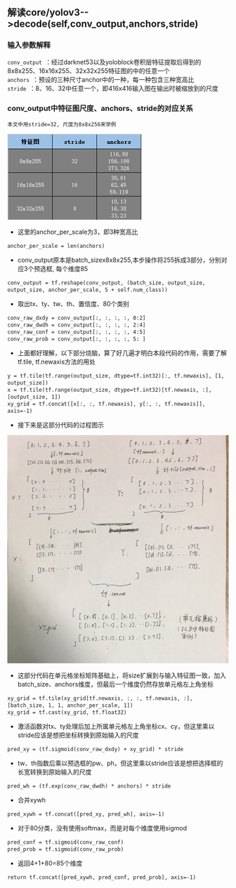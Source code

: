 ## 解读core/yolov3-->decode(self,conv_output,anchors,stride)
### 输入参数解释
 `conv_output `：经过darknet53以及yoloblock卷积层特征提取后得到的8x8x255、16x16x255、32x32x255特征图的中的任意一个<br>
 `anchors `：预设的三种尺寸anchor中的一种，每一种包含三种宽高比<br>
 `stride `：8、16、32中任意一个，即416x416输入图在输出时被缩放到的尺度<br>

### conv_output中特征图尺度、anchors、stride的对应关系
 `本文中用stride=32, 尺度为8x8x256来举例 `
<div>
<img src="./images/convsize_stride_anchors_map.png">
<div>

* 这里的anchor_per_scale为3，即3种宽高比
```
anchor_per_scale = len(anchors) 
```
* conv_output原本是batch_sizex8x8x255,本步操作将255拆成3部分，分别对应3个预选框, 每个维度85
```
conv_output = tf.reshape(conv_output, (batch_size, output_size, output_size, anchor_per_scale, 5 + self.num_class))
```
* 取出tx、ty、tw、th、置信度、80个类别
```
conv_raw_dxdy = conv_output[:, :, :, :, 0:2]
conv_raw_dwdh = conv_output[:, :, :, :, 2:4]
conv_raw_conf = conv_output[:, :, :, :, 4:5]
conv_raw_prob = conv_output[:, :, :, :, 5: ]
```

* 上面都好理解，以下部分烧脑，算了好几遍才明白本段代码的作用，需要了解tf.tile, tf.newaxis方法的用处
```
y = tf.tile(tf.range(output_size, dtype=tf.int32)[:, tf.newaxis], [1, output_size])
x = tf.tile(tf.range(output_size, dtype=tf.int32)[tf.newaxis, :], [output_size, 1])
xy_grid = tf.concat([x[:, :, tf.newaxis], y[:, :, tf.newaxis]], axis=-1)
```

* 接下来是这部分代码的过程图示
<div>
<img src="./images/yolov3_decode代码中生成特征图单元格坐标矩阵代码解读过程图.jpg">
<div>

* 这部分代码在单元格坐标矩阵基础上，将size扩展到与输入特征图一致，加入batch_size、anchors维度，但最后一个维度仍然存放单元格左上角坐标
```
xy_grid = tf.tile(xy_grid[tf.newaxis, :, :, tf.newaxis, :], [batch_size, 1, 1, anchor_per_scale, 1])
xy_grid = tf.cast(xy_grid, tf.float32)
```
* 激活函数对tx、ty处理后加上所属单元格左上角坐标cx、cy，但这里乘以stride应该是想把坐标转换到原始输入的尺度
```
pred_xy = (tf.sigmoid(conv_raw_dxdy) + xy_grid) * stride
```
* tw、th指数后乘以预选框的pw、ph，但这里乘以stride应该是想把选择框的长宽转换到原始输入的尺度
```
pred_wh = (tf.exp(conv_raw_dwdh) * anchors) * stride
```
* 合并xywh
```
pred_xywh = tf.concat([pred_xy, pred_wh], axis=-1)
```
* 对于80分类，没有使用softmax，而是对每个维度使用sigmod
```
pred_conf = tf.sigmoid(conv_raw_conf)
pred_prob = tf.sigmoid(conv_raw_prob)
```
* 返回4+1+80=85个维度
```
return tf.concat([pred_xywh, pred_conf, pred_prob], axis=-1)
```
